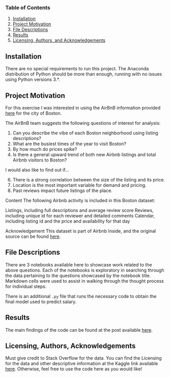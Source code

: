 
### Table of Contents

1. [Installation](#installation)
2. [Project Motivation](#motivation)
3. [File Descriptions](#files)
4. [Results](#results)
5. [Licensing, Authors, and Acknowledgements](#licensing)

## Installation <a name="installation"></a>

There are no special requirements to run this project. The Anaconda distribution of Python should be more than enough, running with no issues using Python versions 3.*.

## Project Motivation<a name="motivation"></a>

For this exercise I was interested in using the AirBnB information provided [here](https://www.kaggle.com/airbnb/boston?select=reviews.csv) for the city of Boston.

The AirBnB team suggests the following questions of interest for analysis:

1. Can you describe the vibe of each Boston neighborhood using listing descriptions?
2. What are the busiest times of the year to visit Boston? 
3. By how much do prices spike?
4. Is there a general upward trend of both new Airbnb listings and total Airbnb visitors to Boston?

I would also like to find out if...

6. There is a strong correlation between the size of the listing and its price.
7. Location is the most important variable for demand and pricing.
8. Past reviews impact future listings of the place.


Content
The following Airbnb activity is included in this Boston dataset:

Listings, including full descriptions and average review score
Reviews, including unique id for each reviewer and detailed comments
Calendar, including listing id and the price and availability for that day


Acknowledgement
This dataset is part of Airbnb Inside, and the original source can be found [here](http://insideairbnb.com/get-the-data.html).


## File Descriptions <a name="files"></a>

There are 3 notebooks available here to showcase work related to the above questions.  Each of the notebooks is exploratory in searching through the data pertaining to the questions showcased by the notebook title.  Markdown cells were used to assist in walking through the thought process for individual steps.  

There is an additional `.py` file that runs the necessary code to obtain the final model used to predict salary.

## Results<a name="results"></a>

The main findings of the code can be found at the post available [here](https://medium.com/@josh_2774/how-do-you-become-a-developer-5ef1c1c68711).

## Licensing, Authors, Acknowledgements<a name="licensing"></a>

Must give credit to Stack Overflow for the data.  You can find the Licensing for the data and other descriptive information at the Kaggle link available [here](https://www.kaggle.com/stackoverflow/so-survey-2017/data).  Otherwise, feel free to use the code here as you would like! 